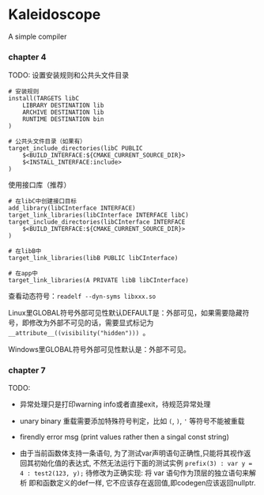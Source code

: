 # Kaleidoscope
A simple compiler

### chapter 4

TODO: 设置安装规则和公共头文件目录
```
# 安装规则
install(TARGETS libC
    LIBRARY DESTINATION lib
    ARCHIVE DESTINATION lib
    RUNTIME DESTINATION bin
)

# 公共头文件目录（如果有）
target_include_directories(libC PUBLIC
    $<BUILD_INTERFACE:${CMAKE_CURRENT_SOURCE_DIR}>
    $<INSTALL_INTERFACE:include>
)
```

使用接口库（推荐）
```
# 在libC中创建接口目标
add_library(libCInterface INTERFACE)
target_link_libraries(libCInterface INTERFACE libC)
target_include_directories(libCInterface INTERFACE
    $<BUILD_INTERFACE:${CMAKE_CURRENT_SOURCE_DIR}>
)

# 在libB中
target_link_libraries(libB PUBLIC libCInterface)

# 在app中
target_link_libraries(A PRIVATE libB libCInterface)
```

查看动态符号：`readelf --dyn-syms libxxx.so`

Linux里GLOBAL符号外部可见性默认DEFAULT是：外部可见，如果需要隐藏符号，即修改为外部不可见的话，需要显式标记为
`__attribute__((visibility("hidden"))) `。

Windows里GLOBAL符号外部可见性默认是：外部不可见。

### chapter 7
TODO: 
- 异常处理只是打印warning info或者直接exit，待规范异常处理
- unary binary 重载需要添加特殊符号判定，比如 `(`, `)`, `'` 等符号不能被重载
- firendly error msg (print values rather then a singal const string)

- 由于当前函数体支持一条语句, 为了测试var声明语句正确性,只能将其视作返回其初始化值的表达式, 不然无法运行下面的测试实例
`prefix(3) : var y = 4 : test2(123, y);`
待修改为正确实现: 将 var 语句作为顶层的独立语句来解析 即和函数定义的def一样, 它不应该存在返回值,即codegen应该返回nullptr.
